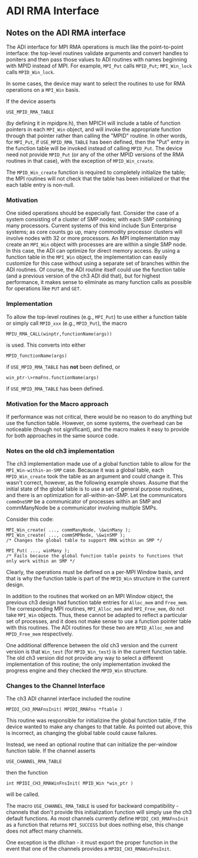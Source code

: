 # ADI RMA Interface

## Notes on the ADI RMA interface

The ADI interface for MPI RMA operations is much like the point-to-point
interface: the top-level routines validate arguments and convert handles
to poniters and then pass those values to ADI routines with names
beginning with MPID instead of MPI. For example, `MPI_Put` calls
`MPID_Put`; `MPI_Win_lock` calls `MPID_Win_lock`.

In some cases, the device may want to select the routines to use for RMA
operations on a `MPI_Win` basis.

If the device asserts

```
USE_MPID_RMA_TABLE
```

(by defining it in mpidpre.h), then MPICH will include a table of
function pointers in each `MPI_Win` object, and will invoke the
appropriate function through that pointer rather than calling the "MPID"
routine. In other words, for `MPI_Put`, if `USE_MPID_RMA_TABLE` has been
defined, then the "Put" entry in the function table will be invoked
instead of calling `MPID_Put`. The device need not provide `MPID_Put` (or
any of the other MPID versions of the RMA routines in that case), with
the exception of `MPID_Win_create`.

The `MPID_Win_create` function is required to completely initialize the
table; the MPI routines will not check that the table has been
initialized or that the each table entry is non-null.

### Motivation

One sided operations should be especially fast. Consider the case of a
system consisting of a cluster of SMP nodes; with each SMP containing
many processors. Current systems of this kind include Sun Enterprise
systems; as core counts go up, many commodity processor clusters will
involve nodes with 32 or more processors. An MPI implementation may
create an `MPI_Win` object with processes are are within a single SMP
node. In this case, the ADI can optimize for direct memory access. By
using a function table in the `MPI_Win` object, the implementation can
easily customize for this case without using a separate set of branches
within the ADI routines. Of course, the ADI routine itself could use the
function table (and a previous version of the ch3 ADI did that), but for
highest performance, it makes sense to eliminate as many function calls
as possible for operations like `PUT` and `GET`.

### Implementation

To allow the top-level routines (e.g., `MPI_Put`) to use either a
function table or simply call `MPID_xxx` (e.g., `MPID_Put`), the macro

```
MPIU_RMA_CALL(winptr,functionName(args))
```

is used. This converts into either

```
MPID_functionName(args)
```

if `USE_MPID_RMA_TABLE` has **not** been defined, or

```
win_ptr-\>rmaFns.functionName(args)
```

if `USE_MPID_RMA_TABLE` has been defined.

### Motivation for the Macro approach

If performance was not critical, there would be no reason to do anything
but use the function table. However, on some systems, the overhead can
be noticeable (though not significant), and the macro makes it easy to
provide for both approaches in the same source code.

### Notes on the old ch3 implementation

The ch3 implementation made use of a global function table to allow for
the `MPI_Win-within-an-SMP` case. Because it was a global table, each
`MPID_Win_create` took the table as an argument and could change it.
This wasn't correct, however, as the following example shows. Assume
that the initial state of the global table is to use a set of general
purpose routines, and there is an optimization for all-within-an-SMP.
Let the communicators `commOneSMP` be a communicator of processes within
an SMP and commManyNode be a communicator involving multiple SMPs.

Consider this code:

```
MPI_Win_create( ..., commManyNode, \&winMany );
MPI_Win_create( ..., commSMPNode, \&winSMP );
/* Changes the global table to support RMA within an SMP */

MPI_Put( ..., winMany );
/* Fails because the global function table points to functions that
only work within an SMP */
```

Clearly, the operations must be defined on a per-MPI Window basis, and
that is why the function table is part of the `MPID_Win` structure in the
current design.

In addition to the routines that worked on an MPI Window object, the
previous ch3 design had function table entries for `Alloc_mem` and
`Free_mem`. The corresponding MPI routines, `MPI_Alloc_mem` and
`MPI_Free_mem`, do not take `MPI_Win` objects. Thus, these cannot be
adapted to reflect a particular set of processes, and it does not make
sense to use a function pointer table with this routines. The ADI
routines for these two are `MPID_Alloc_mem` and `MPID_Free_mem`
respectively.

One additional difference between the old ch3 version and the current
version is that `Win_test` (for `MPID_Win_test`) is in the current
function table. The old ch3 version did not provide any way to select a
different implementation of this routine; the only implementation
invoked the progress engine and they checked the `MPID_Win` structure.

### Changes to the Channel Interface

The ch3 ADI channel interface included the routine

```
MPIDI_CH3_RMAFnsInit( MPIDI_RMAFns *ftable )
```

This routine was responsible for initializine the global function table,
if the device wanted to make any changes to that table. As pointed out
above, this is incorrect, as changing the global table could cause
failures.

Instead, we need an optional routine that can initialize the per-window
function table. If the channel asserts

```
USE_CHANNEL_RMA_TABLE
```

then the function

```
int MPIDI_CH3_RMAWinFnsInit( MPID_Win *win_ptr )
```

will be called.

The macro `USE_CHANNEL_RMA_TABLE` is used for backward compatibility -
channels that don't provide this initialization function will simply use
the ch3 default functions. As most channels currently define
`MPIDI_CH3_RMAFnsInit` as a function that returns `MPI_SUCCESS` but does
nothing else, this change does not affect many channels.

One exception is the dllchan - it must export the proper function in the
event that one of the channels provides a `MPIDI_CH3_RMAWinFnsInit`.
